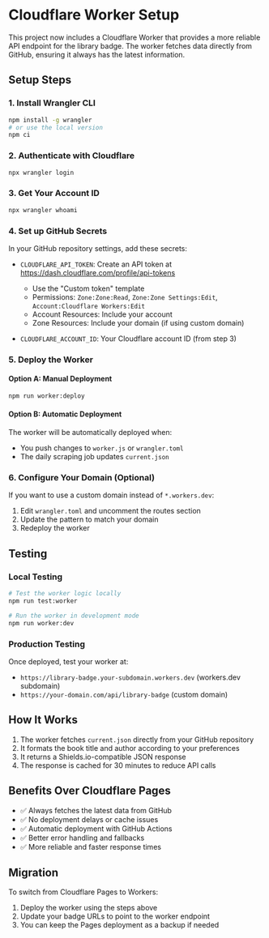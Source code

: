 # Cloudflare Worker Setup

This project now includes a Cloudflare Worker that provides a more reliable API endpoint for the library badge. The worker fetches data directly from GitHub, ensuring it always has the latest information.

## Setup Steps

### 1. Install Wrangler CLI

```bash
npm install -g wrangler
# or use the local version
npm ci
```

### 2. Authenticate with Cloudflare

```bash
npx wrangler login
```

### 3. Get Your Account ID

```bash
npx wrangler whoami
```

### 4. Set up GitHub Secrets

In your GitHub repository settings, add these secrets:

- `CLOUDFLARE_API_TOKEN`: Create an API token at https://dash.cloudflare.com/profile/api-tokens
  - Use the "Custom token" template
  - Permissions: `Zone:Zone:Read`, `Zone:Zone Settings:Edit`, `Account:Cloudflare Workers:Edit`
  - Account Resources: Include your account
  - Zone Resources: Include your domain (if using custom domain)

- `CLOUDFLARE_ACCOUNT_ID`: Your Cloudflare account ID (from step 3)

### 5. Deploy the Worker

#### Option A: Manual Deployment
```bash
npm run worker:deploy
```

#### Option B: Automatic Deployment
The worker will be automatically deployed when:
- You push changes to `worker.js` or `wrangler.toml`
- The daily scraping job updates `current.json`

### 6. Configure Your Domain (Optional)

If you want to use a custom domain instead of `*.workers.dev`:

1. Edit `wrangler.toml` and uncomment the routes section
2. Update the pattern to match your domain
3. Redeploy the worker

## Testing

### Local Testing
```bash
# Test the worker logic locally
npm run test:worker

# Run the worker in development mode
npm run worker:dev
```

### Production Testing
Once deployed, test your worker at:
- `https://library-badge.your-subdomain.workers.dev` (workers.dev subdomain)
- `https://your-domain.com/api/library-badge` (custom domain)

## How It Works

1. The worker fetches `current.json` directly from your GitHub repository
2. It formats the book title and author according to your preferences
3. It returns a Shields.io-compatible JSON response
4. The response is cached for 30 minutes to reduce API calls

## Benefits Over Cloudflare Pages

- ✅ Always fetches the latest data from GitHub
- ✅ No deployment delays or cache issues
- ✅ Automatic deployment with GitHub Actions
- ✅ Better error handling and fallbacks
- ✅ More reliable and faster response times

## Migration

To switch from Cloudflare Pages to Workers:

1. Deploy the worker using the steps above
2. Update your badge URLs to point to the worker endpoint
3. You can keep the Pages deployment as a backup if needed
